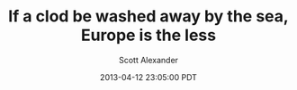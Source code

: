---
layout: podcast
title: "If a clod be washed away by the sea, Europe is the less"
author: Scott Alexander
description: https://slatestarcodex.com/2013/04/12/if-a-clod-be-washed-away-by-the-sea-europe-is-the-less/
date: 2013-04-12 23:05:00 PDT
length: 278059
duration: 69
guid: if-a-clod-be-washed-away-by-the-sea-europe-is-the-less
---